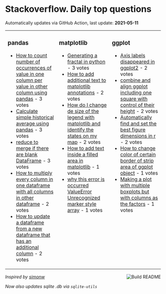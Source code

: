 # Stackoverflow. Daily top questions 

Automatically updates via GitHub Action, last update: **<!-- date starts -->2021-05-11<!-- date ends -->**


<table><tr><td valign="top" width="33%">

### pandas
<!-- pandas starts -->
* [How to count number of occurrences of value in one column per value in other column using pandas](https://stackoverflow.com/questions/67489092/how-to-count-number-of-occurrences-of-value-in-one-column-per-value-in-other-col) - 3 votes
* [Calculate simple historical average using pandas](https://stackoverflow.com/questions/67479667/calculate-simple-historical-average-using-pandas) - 3 votes
* [reduce to merge if there are blank DataFrame](https://stackoverflow.com/questions/67492323/reduce-to-merge-if-there-are-blank-dataframe) - 3 votes
* [How to multiply every column in one dataframe with all columns in other dataframe](https://stackoverflow.com/questions/67491363/how-to-multiply-every-column-in-one-dataframe-with-all-columns-in-other-datafram) - 2 votes
* [How to update a dataframe from a new dataframe that has an additional column](https://stackoverflow.com/questions/67481152/how-to-update-a-dataframe-from-a-new-dataframe-that-has-an-additional-column) - 2 votes
<!-- pandas ends -->
</td><td valign="top" width="34%">


### matplotlib
<!-- matplotlib starts -->
* [Generating a fractal in python](https://stackoverflow.com/questions/67483238/generating-a-fractal-in-python) - 3 votes
* [How to add additional text to matplotlib annotations](https://stackoverflow.com/questions/67479134/how-to-add-additional-text-to-matplotlib-annotations) - 2 votes
* [How do I change de size of the legend with matplotlib and identify the states on my map](https://stackoverflow.com/questions/67487331/how-do-i-change-de-size-of-the-legend-with-matplotlib-and-identify-the-states-o) - 2 votes
* [How to add text inside a filled area in matplotlib](https://stackoverflow.com/questions/67488191/how-to-add-text-inside-a-filled-area-in-matplotlib) - 1 votes
* [why this error is occurred ValueError Unrecognized marker style array](https://stackoverflow.com/questions/67493922/why-this-error-is-occurred-valueerror-unrecognized-marker-style-array) - 1 votes
<!-- matplotlib ends -->
</td><td valign="top" width="34%">


### ggplot
<!-- ggplot2 starts -->
* [Axis labels disappeared in ggplot2](https://stackoverflow.com/questions/67482249/axis-labels-disappeared-in-ggplot2) - 2 votes
* [combine and align ggplot including one square with control of their height](https://stackoverflow.com/questions/67493161/combine-and-align-ggplot-including-one-square-with-control-of-their-height) - 2 votes
* [Automatically find and set the best figure dimensions in r](https://stackoverflow.com/questions/67491961/automatically-find-and-set-the-best-figure-dimensions-in-r) - 2 votes
* [How to change color of certain border of strip area of ggplot object](https://stackoverflow.com/questions/67479881/how-to-change-color-of-certain-border-of-strip-area-of-ggplot-object) - 1 votes
* [Making a plot with multiple boxplots but with columns as the factors](https://stackoverflow.com/questions/67491673/making-a-plot-with-multiple-boxplots-but-with-columns-as-the-factors) - 1 votes
<!-- ggplot2 ends -->
</td></tr></table>

<a href="https://github.com/hp0404/hp0404/actions"><img src="https://github.com/hp0404/hp0404/workflows/Build%20README/badge.svg" align="right" alt="Build README"></a> <p>*Inspired by  [simonw](https://github.com/simonw/simonw)*</p> <p> *Now also updates sqlite .db via `sqlite-utils`* </p>
